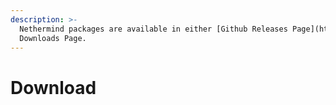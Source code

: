 ```yaml
---
description: >-
  Nethermind packages are available in either [Github Releases Page](https://github.com/NethermindEth/nethermind/releases) or our
  Downloads Page.
---
```


# Download





